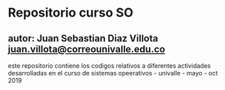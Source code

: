 # Repositorio curso SO
## autor: Juan Sebastian Diaz Villota juan.villota@correounivalle.edu.co

este repositorio contiene los codigos relativos a diferentes actividades desarrolladas en el curso de sistemas opeerativos - univalle - mayo - oct 2019
